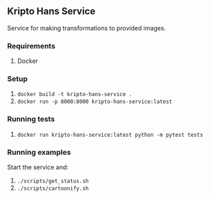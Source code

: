 ## Kripto Hans Service

Service for making transformations to provided images.

### Requirements
1. Docker

### Setup
1. `docker build -t kripto-hans-service .`
2. `docker run -p 8000:8000 kripto-hans-service:latest`

### Running tests
1. `docker run kripto-hans-service:latest python -m pytest tests`

### Running examples
Start the service and:
1. `./scripts/get_status.sh`
2. `./scripts/cartoonify.sh`
